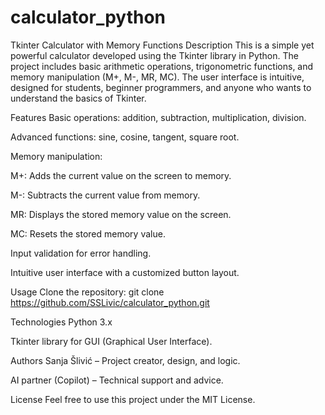 # calculator_python

Tkinter Calculator with Memory Functions
Description
This is a simple yet powerful calculator developed using the Tkinter library in Python. The project includes basic arithmetic operations, trigonometric functions, and memory manipulation (M+, M-, MR, MC). The user interface is intuitive, designed for students, beginner programmers, and anyone who wants to understand the basics of Tkinter.

Features
Basic operations: addition, subtraction, multiplication, division.

Advanced functions: sine, cosine, tangent, square root.

Memory manipulation:

M+: Adds the current value on the screen to memory.

M-: Subtracts the current value from memory.

MR: Displays the stored memory value on the screen.

MC: Resets the stored memory value.

Input validation for error handling.

Intuitive user interface with a customized button layout.

Usage
Clone the repository:
git clone https://github.com/SSLivic/calculator_python.git

Technologies
Python 3.x

Tkinter library for GUI (Graphical User Interface).

Authors
Sanja Šlivić – Project creator, design, and logic.

AI partner (Copilot) – Technical support and advice.

License
Feel free to use this project under the MIT License.
